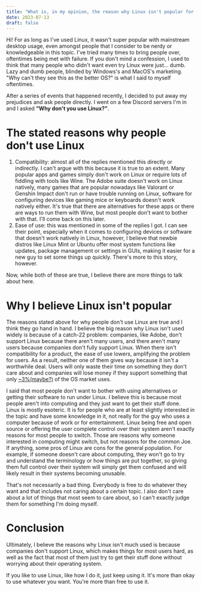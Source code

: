 ```yaml
---
title: "What is, in my opinion, the reason why Linux isn't popular for normal desktop use?"
date: 2023-07-13
draft: false
---
```


Hi! For as long as I've used Linux, it wasn't super popular with mainstream desktop usage, even amongst people that I consider to be nerdy or knowledgeable in this topic. I've tried many times to bring people over, oftentimes being met with failure. If you don't mind a confession, I used to think that many people who didn't want even try Linux were just... dumb. Lazy and dumb people, blinded by Windows's and MacOS's marketing. "Why can't they see this as the better OS?" is what I said to myself oftentimes.

After a series of events that happened recently, I decided to put away my prejudices and ask people directly. I went on a few Discord servers I'm in and I asked **"Why don't you use Linux?"**.

# The stated reasons why people don't use Linux
1. Compatibility: 
almost all of the replies mentioned this directly or indirectly. I can't argue with this because it is true to an extent. Many popular apps and games simply don't work on Linux or require lots of fiddling with tools like Wine. The Adobe suite doesn't work on Linux natively, many games that are popular nowadays like Valorant or Genshin Impact don't run or have trouble running on Linux, software for configuring devices like gaming mice or keyboards doesn't work natively either. It's true that there are alternatives for these apps or there are ways to run them with Wine, but most people don't want to bother with that. I'll come back on this later.
2. Ease of use:
this was mentioned in some of the replies I got. I can see their point, especially when it comes to configuring devices or software that doesn't work natively in Linux, however, I believe that newbie distros like Linux Mint or Ubuntu offer most system functions like updates, package management or settings in GUIs, making it easier for a new guy to set some things up quickly. There's more to this story, however.

Now, while both of these are true, I believe there are more things to talk about here.

# Why I believe Linux isn't popular

The reasons stated above for why people don't use Linux are true and I think they go hand in hand. I believe the big reason why Linux isn't used widely is because of a catch-22 problem: companies, like Adobe, don't support Linux because there aren't many users, and there aren't many users because companies don't fully support Linux. When there isn't compatibility for a product, the ease of use lowers, amplifying the problem for users. As a result, neither one of them gives way because it isn't a worthwhile deal. Users will only waste their time on something they don't care about and companies will lose money if they support something that only [~3%(maybe?)](https://arstechnica.com/gadgets/2023/07/report-linux-desktops-hit-3-global-market-share-but-are-declining-in-us/) of the OS market uses.

I said that most people don't want to bother with using alternatives or getting their software to run under Linux. I believe this is because most people aren't into computing and they just want to get their stuff done. Linux is mostly esoteric. It is for people who are at least slightly interested in the topic and have some knowledge in it, not really for the guy who uses a computer because of work or for entertainment. Linux being free and open source or offering the user complete control over their system aren't exactly reasons for most people to switch. Those are reasons why someone interested in computing might switch, but not reasons for the common Joe. If anything, some pros of Linux are cons for the general population. For example, if someone doesn't care about computing, they won't go to try and understand the terminology or how things are put together, so giving them full control over their system will simply get them confused and will likely result in their systems becoming unusable.

That's not necessarily a bad thing. Everybody is free to do whatever they want and that includes not caring about a certain topic. I also don't care about a lot of things that most seem to care about, so I can't exactly judge them for something I'm doing myself.

# Conclusion

Ultimately, I believe the reasons why Linux isn't much used is because companies don't support Linux, which makes things for most users hard, as well as the fact that most of them just try to get their stuff done without worrying about their operating system.

If you like to use Linux, like how I do it, just keep using it. It's more than okay to use whatever you want. You're more than free to use it.
